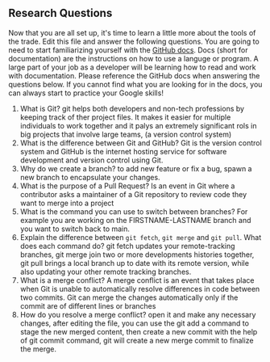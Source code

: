 ## Research Questions 

Now that you are all set up, it's time to learn a little more about the tools of the trade. Edit this file and answer the following questions. You are going to need to start familiarizing yourself with the [GitHub docs](https://docs.github.com/en). Docs (short for documentation) are the instructions on how to use a languge or program. A large part of your job as a developer will be learning how to read and work with documentation. Please reference the GitHub docs when answering the questions below. If you cannot find what you are looking for in the docs, you can always start to practice your Google skills!

1. What is Git? git helps both developers and non-tech professions by keeping track of ther project files. It makes it easier for multiple individuals to work together and it palys an extremely significant rols in big projects that involve large teams, (a version control system)
2. What is the difference between Git and GitHub? Git is the version control system and GitHub is the internet hosting service for software development and version control using Git.
3. Why do we create a branch? to add new feature or fix a bug, spawn a new branch to encapsulate your changes.
4. What is the purpose of a Pull Request? Is an event in Git where a contributor asks a maintainer of a Git repository to review code they want to merge into a project
5. What is the command you can use to switch between branches? For example you are working on the FIRSTNAME-LASTNAME branch and you want to switch back to main.
6. Explain the difference between `git fetch`, `git merge` and `git pull`. What does each command do? git fetch updates your remote-tracking branches, git merge join two or more developments histories together, git pull brings a local branch up to date with its remote version, while also updating your other remote tracking branches.
7. What is a merge conflict? A merge conflict is an event that takes place when Git is unable to automatically resolve differences in code between two commits. Git can merge the changes automatically only if the commit are of different lines or branches
8. How do you resolve a merge conflict? open it and make any necessary changes, after editing the file, you can use the git add a command to stage the new merged content, then create a new commit with the help of git commit command, git will create a new merge commit to finalize the merge.
